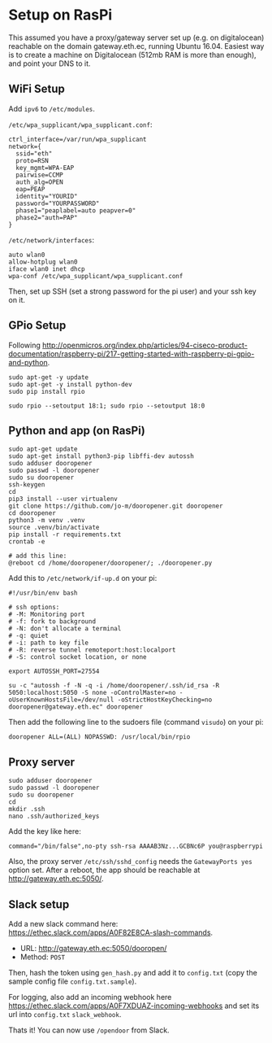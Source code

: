 # Setup on RasPi

This assumed you have a proxy/gateway server set up (e.g. on digitalocean) reachable on the domain gateway.eth.ec, running Ubuntu 16.04. Easiest way is to create a machine on Digitalocean (512mb RAM is more than enough), and point your DNS to it.

## WiFi Setup
Add `ipv6` to `/etc/modules`.

`/etc/wpa_supplicant/wpa_supplicant.conf`:

    ctrl_interface=/var/run/wpa_supplicant
    network={
      ssid="eth"
      proto=RSN
      key_mgmt=WPA-EAP
      pairwise=CCMP
      auth_alg=OPEN
      eap=PEAP
      identity="YOURID"
      password="YOURPASSWORD"
      phase1="peaplabel=auto peapver=0"
      phase2="auth=PAP"
    }

`/etc/network/interfaces`:

    auto wlan0
    allow-hotplug wlan0
    iface wlan0 inet dhcp
    wpa-conf /etc/wpa_supplicant/wpa_supplicant.conf

Then, set up SSH (set a strong password for the pi user) and your ssh key on it.

## GPio Setup
Following <http://openmicros.org/index.php/articles/94-ciseco-product-documentation/raspberry-pi/217-getting-started-with-raspberry-pi-gpio-and-python>.

    sudo apt-get -y update
    sudo apt-get -y install python-dev
    sudo pip install rpio

    sudo rpio --setoutput 18:1; sudo rpio --setoutput 18:0

## Python and app (on RasPi)

    sudo apt-get update
    sudo apt-get install python3-pip libffi-dev autossh
    sudo adduser dooropener
    sudo passwd -l dooropener
    sudo su dooropener
    ssh-keygen
    cd
    pip3 install --user virtualenv
    git clone https://github.com/jo-m/dooropener.git dooropener
    cd dooropener
    python3 -m venv .venv
    source .venv/bin/activate
    pip install -r requirements.txt
    crontab -e

    # add this line:
    @reboot cd /home/dooropener/dooropener/; ./dooropener.py

Add this to `/etc/network/if-up.d` on your pi:

    #!/usr/bin/env bash

    # ssh options:
    # -M: Monitoring port
    # -f: fork to background
    # -N: don't allocate a terminal
    # -q: quiet
    # -i: path to key file
    # -R: reverse tunnel remoteport:host:localport
    # -S: control socket location, or none

    export AUTOSSH_PORT=27554

    su -c "autossh -f -N -q -i /home/dooropener/.ssh/id_rsa -R 5050:localhost:5050 -S none -oControlMaster=no -oUserKnownHostsFile=/dev/null -oStrictHostKeyChecking=no dooropener@gateway.eth.ec" dooropener

Then add the following line to the sudoers file (command `visudo`) on your pi:

    dooropener ALL=(ALL) NOPASSWD: /usr/local/bin/rpio

## Proxy server

    sudo adduser dooropener
    sudo passwd -l dooropener
    sudo su dooropener
    cd
    mkdir .ssh
    nano .ssh/authorized_keys

Add the key like here:

    command="/bin/false",no-pty ssh-rsa AAAAB3Nz...GCBNc6P you@raspberrypi

Also, the proxy server `/etc/ssh/sshd_config` needs the `GatewayPorts yes` option set.
After a reboot, the app should be reachable at <http://gateway.eth.ec:5050/>.

## Slack setup
Add a new slack command here: <https://ethec.slack.com/apps/A0F82E8CA-slash-commands>.

* URL: <http://gateway.eth.ec:5050/dooropen/>
* Method: `POST`

Then, hash the token using `gen_hash.py` and add it to `config.txt` (copy the
sample config file `config.txt.sample`).

For logging, also add an incoming webhook here <https://ethec.slack.com/apps/A0F7XDUAZ-incoming-webhooks>
and set its url into `config.txt` `slack_webhook`.

Thats it! You can now use `/opendoor` from Slack.
